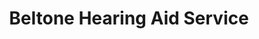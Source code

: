 ---
title: "Beltone Hearing Aid Service"
url: /gladstone/beltone-hearing-aid-service/
shop: hearing aids
---